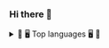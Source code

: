 ### Hi there 👋
<details>
  <summary>🐷 🖥️ Top languages 🖥️ 🐷</summary>
  <br>
  
  
  [![Top Langs](https://github-readme-stats.vercel.app/api/top-langs/?username=AgustinMachiavello&layout=compact&theme=dark)](https://github.com/AgustinMachiavello/github-readme-stats)
</details>
<!--
**AgustinMachiavello/AgustinMachiavello** is a ✨ _special_ ✨ repository because its `README.md` (this file) appears on your GitHub profile.

Here are some ideas to get you started:

- 🔭 I’m currently working on ...
- 🌱 I’m currently learning ...
- 👯 I’m looking to collaborate on ...
- 🤔 I’m looking for help with ...
- 💬 Ask me about ...
- 📫 How to reach me: ...
- 😄 Pronouns: ...
- ⚡ Fun fact: ...
-->
